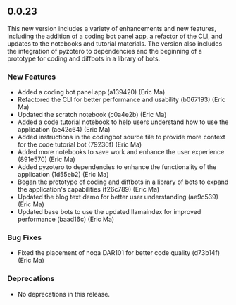 ## 0.0.23

This new version includes a variety of enhancements and new features, including the addition of a coding bot panel app, a refactor of the CLI, and updates to the notebooks and tutorial materials. The version also includes the integration of pyzotero to dependencies and the beginning of a prototype for coding and diffbots in a library of bots.

### New Features

- Added a coding bot panel app (a139420) (Eric Ma)
- Refactored the CLI for better performance and usability (b067193) (Eric Ma)
- Updated the scratch notebook (c0a4e2b) (Eric Ma)
- Added a code tutorial notebook to help users understand how to use the application (ae42c64) (Eric Ma)
- Added instructions in the codingbot source file to provide more context for the code tutorial bot (79236f) (Eric Ma)
- Added more notebooks to save work and enhance the user experience (891e570) (Eric Ma)
- Added pyzotero to dependencies to enhance the functionality of the application (1d55eb2) (Eric Ma)
- Began the prototype of coding and diffbots in a library of bots to expand the application's capabilities (f26c789) (Eric Ma)
- Updated the blog text demo for better user understanding (ae9c539) (Eric Ma)
- Updated base bots to use the updated llamaindex for improved performance (baad16c) (Eric Ma)

### Bug Fixes

- Fixed the placement of noqa DAR101 for better code quality (d73b14f) (Eric Ma)

### Deprecations

- No deprecations in this release.
